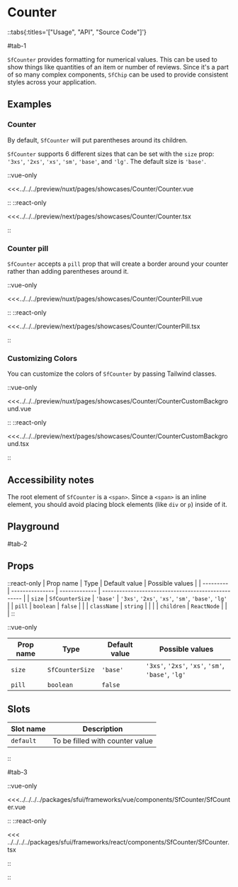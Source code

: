 # Counter

::tabs{:titles='["Usage", "API", "Source Code"]'}

#tab-1

`SfCounter` provides formatting for numerical values. This can be used to show things like quantities of an item or number of reviews. Since it's a part of so many complex components, `SfChip` can be used to provide consistent styles across your application.

## Examples

### Counter

By default, `SfCounter` will put parentheses around its children.

`SfCounter` supports 6 different sizes that can be set with the `size` prop: `'3xs'`, `'2xs'`, `'xs'`, `'sm'`, `'base'`, and `'lg'`. The default size is `'base'`.

<Showcase showcase-name="Counter/Counter">

::vue-only

<<<../../../preview/nuxt/pages/showcases/Counter/Counter.vue

::
::react-only

<<<../../../preview/next/pages/showcases/Counter/Counter.tsx

::

</Showcase>

### Counter pill

`SfCounter` accepts a `pill` prop that will create a border around your counter rather than adding parentheses around it.

<Showcase showcase-name="Counter/CounterPill">

::vue-only

<<<../../../preview/nuxt/pages/showcases/Counter/CounterPill.vue

::
::react-only

<<<../../../preview/next/pages/showcases/Counter/CounterPill.tsx

::

</Showcase>

### Customizing Colors

You can customize the colors of `SfCounter` by passing Tailwind classes.

<Showcase showcase-name="Counter/CounterCustomBackground">

::vue-only

<<<../../../preview/nuxt/pages/showcases/Counter/CounterCustomBackground.vue

::
::react-only

<<<../../../preview/next/pages/showcases/Counter/CounterCustomBackground.tsx

::

</Showcase>

## Accessibility notes

The root element of `SfCounter` is a `<span>`. Since a `<span>` is an inline element, you should avoid placing block elements (like `div` or `p`) inside of it.

## Playground

<Generate />

#tab-2

## Props



::react-only
| Prop name | Type            | Default value | Possible values                                    |
| --------- | --------------- | ------------- | -------------------------------------------------- |
| `size`    | `SfCounterSize` | `'base'`      | `'3xs'`, `'2xs'`, `'xs'`, `'sm'`, `'base'`, `'lg'` |
| `pill`    | `boolean`       | `false`       |                                                    |
| `className` | `string` | | |
| `children` | `ReactNode` | | |
::

::vue-only

| Prop name | Type            | Default value | Possible values                                    |
| --------- | --------------- | ------------- | -------------------------------------------------- |
| `size`    | `SfCounterSize` | `'base'`      | `'3xs'`, `'2xs'`, `'xs'`, `'sm'`, `'base'`, `'lg'` |
| `pill`    | `boolean`       | `false`       |                                                    |

## Slots

| Slot name | Description                     |
| --------- | ------------------------------- |
| `default` | To be filled with counter value |

::

#tab-3

::vue-only

<<<../../../../packages/sfui/frameworks/vue/components/SfCounter/SfCounter.vue

::
::react-only

<<< ../../../../packages/sfui/frameworks/react/components/SfCounter/SfCounter.tsx

::

::

